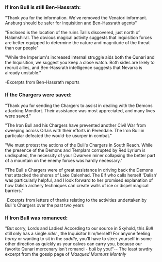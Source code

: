 <h3> If Iron Bull is still Ben-Hassrath: </h3>

"Thank you for the information. We've removed the Venatori informant. Ansburg should be safer for Inquisition and Ben-Hassrath agents"

"Enclosed is the location of the ruins Tallis discovered, just north of Halamshiral. The obvious magical activity suggests that inquisition forces are better equipped to determine the nature and magnitude of the threat than our people"

"While the Imperium's increased internal struggle aids both the Qunari and the Inquisition, we suggest you keep a close watch. Both sides are likely to recruit allies, and Ben-Hassrath intelligence suggests that Nevarra is already unstable."

-Excerpts from Ben-Hassrath reports
<division>

<h3> If the Chargers were saved: </h3>

"Thank you for sending the Chargers to assist in dealing with the Demons attacking Montfort. Their assistance was most appreciated, and many lives were saved."

"The Iron Bull and his Chargers have prevented another Civil War from sweeping across Orlais with their efforts in Perendale. The Iron Bull in particular defeated the would-be usurper in combat."

"We must protest the actions of the Bull's Chargers in South Reach. While the presence of the Demons and Templars corrupted by Red Lyrium is undisputed, the necessity of your Dwarven miner collapsing the better part of a mountain on the enemy forces was hardly necessary."

"The Bull's Chargers were of great assistance in driving back the Demons that attacked the shores of Lake Calenhad. The Elf who calls herself 'Dalish' was particularly helpful, and I look forward to her promised explanation of how Dalish archery techniques can create walls of ice or dispel magical barriers."

-Excerpts from letters of thanks relating to the activities undertaken by Bull's Chargers over the past two years
<division>

<h3> If Iron Bull was romanced: </h3>

"But sorry, Lords and Ladies! According to our source in Skyhold, this <i> Bull </i> still only has a single <i> rider </i>, the Inquisitor him/herself! For anyone feeling <i> horny </i> or wanting to sit in the <i> saddle, </i> you'll have to steer yourself in some other direction as quickly as your calves can carry you, because our favorite Qunari mercenary isn't romanci - <i> bull </i> by you!"-- The least tawdry excerpt from the gossip page of <i> Masqued Murmurs Monthly </i>
